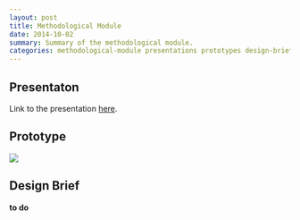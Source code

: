 ```yaml
---
layout: post
title: Methodological Module
date: 2014-10-02
summary: Summary of the methodological module.
categories: methodological-module presentations prototypes design-briefs.
---
```


## Presentaton
Link to the presentation [here]({{site.url}}/assets/method-present/index.html).

## Prototype
![]({{site.url}}/assets/method-present/img/paper-prototype-test.gif)

## Design Brief
**to do**